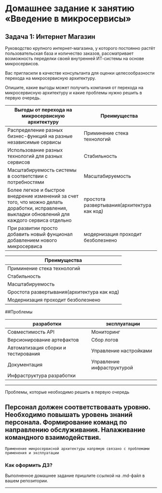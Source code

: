 # Домашнее задание к занятию «Введение в микросервисы»

## Задача 1: Интернет Магазин

Руководство крупного интернет-магазина, у которого постоянно растёт пользовательская база и количество заказов, рассматривает возможность переделки своей внутренней   ИТ-системы на основе микросервисов. 

Вас пригласили в качестве консультанта для оценки целесообразности перехода на микросервисную архитектуру. 

Опишите, какие выгоды может получить компания от перехода на микросервисную архитектуру и какие проблемы нужно решить в первую очередь.


|Выгоды от перехода на микросервисную архитектуру|Преимущества|
|---|---|
|Распределение разных бизнес-функций на разные независимые сервисы|Приминение стека технологий|
|Использование разных технологий для разных сервисов|Стабильность|
|Масштабируемость системы в соответствии с потребностями|Масштабируемость|
|Более легкое и быстрое внедрение изменений за счет того, что можно делать доработки, исправления, выкладки обновлений для каждого сервиса отдельно|простота развертывания(архитектура как код)|
|При развитии просто добавить новый фунционал добавлением нового микросервиса|модернизация проходит безболезнено|

|Преимущества|
|---|
|Приминение стека технологий|
|Стабильность|
|Масштабируемость|
|Gростота развертывания(архитектура как код)|
Модернизация проходит безболезнено|

##Проблемы 

|разработки|эксплуатации|
|---|---|
|Совместимость API|Мониторинг|
|Версионирование артефактов|Сбор логов|
|Автоматизация сборки и тестирования|Управление настройками|
|Документация|Управление инфраструктурой|
|Инфраструктура разработки|

---
Проблемы, которые необходимо решить в первую очередь

Персонал должен соответствоваать уровню. Необходимо повышать уровень знаний персонала. Формирование команд по направлению обслуживания. Налаживание командного взаимодействия.
---
```
Применение микросервисной архитектуры напрямую связано с проблемами применения и эксплуатации
```


### Как оформить ДЗ?

Выполненное домашнее задание пришлите ссылкой на .md-файл в вашем репозитории.

---
